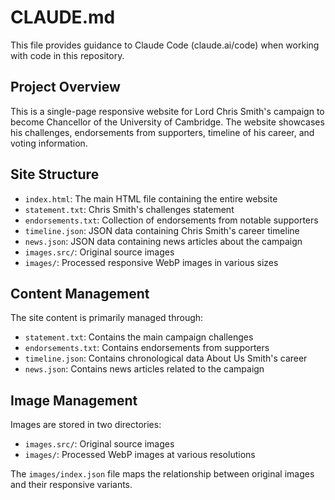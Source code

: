 # CLAUDE.md

This file provides guidance to Claude Code (claude.ai/code) when working with code in this repository.

## Project Overview

This is a single-page responsive website for Lord Chris Smith's campaign to become Chancellor of the University of Cambridge. The website showcases his challenges, endorsements from supporters, timeline of his career, and voting information.

## Site Structure

- `index.html`: The main HTML file containing the entire website
- `statement.txt`: Chris Smith's challenges statement
- `endorsements.txt`: Collection of endorsements from notable supporters
- `timeline.json`: JSON data containing Chris Smith's career timeline
- `news.json`: JSON data containing news articles about the campaign
- `images.src/`: Original source images
- `images/`: Processed responsive WebP images in various sizes

## Content Management

The site content is primarily managed through:
- `statement.txt`: Contains the main campaign challenges
- `endorsements.txt`: Contains endorsements from supporters
- `timeline.json`: Contains chronological data About Us Smith's career
- `news.json`: Contains news articles related to the campaign

## Image Management

Images are stored in two directories:
- `images.src/`: Original source images
- `images/`: Processed WebP images at various resolutions

The `images/index.json` file maps the relationship between original images and their responsive variants.